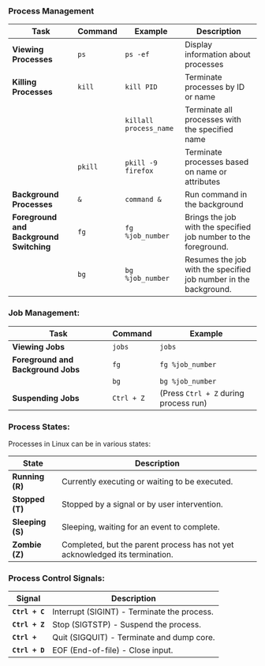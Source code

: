 ### Process Management

| Task                                    | Command | Example                | Description                                                      |
| --------------------------------------- | ------- | ---------------------- | ---------------------------------------------------------------- |
| **Viewing Processes**                   | `ps`    | `ps -ef`               | Display information about processes                              |
| **Killing Processes**                   | `kill`  | `kill PID`             | Terminate processes by ID or name                                |
|                                         |         | `killall process_name` | Terminate all processes with the specified name                  |
|                                         | `pkill` | `pkill -9 firefox`     | Terminate processes based on name or attributes                  |
| **Background Processes**                | `&`     | `command &`            | Run command in the background                                    |
| **Foreground and Background Switching** | `fg`    | `fg %job_number`       | Brings the job with the specified job number to the foreground.  |
|                                         | `bg`    | `bg %job_number`       | Resumes the job with the specified job number in the background. |

### Job Management:

|Task|Command|Example|
|---|---|---|
|**Viewing Jobs**|`jobs`|`jobs`|
|**Foreground and Background Jobs**|`fg`|`fg %job_number`|
||`bg`|`bg %job_number`|
|**Suspending Jobs**|`Ctrl + Z`|(Press `Ctrl + Z` during process run)|

### Process States:

Processes in Linux can be in various states:

| State              | Description                                                                 |
| ------------------ | --------------------------------------------------------------------------- |
| **Running (R)**    | Currently executing or waiting to be executed.                              |
| **Stopped (T)**    | Stopped by a signal or by user intervention.                                |
| **Sleeping (S)**   | Sleeping, waiting for an event to complete.                                 |
|  **Zombie (Z)**    | Completed, but the parent process has not yet acknowledged its termination. |

### Process Control Signals:

| Signal         | Description                                 |
| -------------- | ------------------------------------------- |
| **`Ctrl + C`** | Interrupt (SIGINT) - Terminate the process. |
| **`Ctrl + Z`** | Stop (SIGTSTP) - Suspend the process.       |
| **`Ctrl + `**  | Quit (SIGQUIT) - Terminate and dump core.   |
| **`Ctrl + D`** | EOF (End-of-file) - Close input.            |
